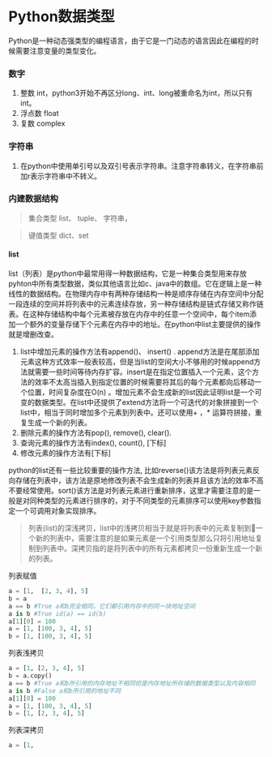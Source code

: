 # Python数据类型
Python是一种动态强类型的编程语言，由于它是一门动态的语言因此在编程的时候需要注意变量的类型变化。
### 数字
1.  整数 int，python3开始不再区分long、int、long被重命名为int，所以只有int。
2.  浮点数 float
3.  复数 complex
### 字符串
1.  在python中使用单引号以及双引号表示字符串。注意字符串转义，在字符串前加r表示字符串中不转义。
### 内建数据结构
 >  集合类型  list、 tuple、 字符串，  

>  键值类型  dict、set

####  list
list（列表）是python中最常用得一种数据结构，它是一种集合类型用来存放pyhton中所有类型数据，类似其他语言比如c、java中的数组。它在逻辑上是一种线性的数据结构。在物理内存中有两种存储结构一种是顺序存储在内存空间中分配一段连续的空间并将列表中的元素连续存放，另一种存储结构是链式存储又称作链表。在这种存储结构中每个元素被存放在内存中的任意一个空间中，每个item添加一个额外的变量存储下个元素在内存中的地址。在python中list主要提供的操作就是增删改查。
1.  list中增加元素的操作方法有append()、 insert() .  append方法是在尾部添加元素这种方式效率一般表较高，但是当list的空间大小不够用的时候append方法就需要一些时间等待内存扩容。insert是在指定位置插入一个元素，这个方法的效率不太高当插入到指定位置的时候需要将其后的每个元素都向后移动一个位置，时间复杂度在O(n) 。增加元素不会生成新的list因此证明list是一个可变的数据类型。在list中还提供了extend方法将一个可迭代的对象拼接到一个list中，相当于同时增加多个元素到列表中。还可以使用+ ，* 运算符拼接，重复生成一个新的列表。
2.  删除元素的操作方法有pop(),  remove(),  clear().
3. 查询元素的操作方法有index(),  count(),  [下标]
4. 修改元素的操作方法有[下标]
 
 python的list还有一些比较重要的操作方法,  比如reverse()该方法是将列表元素反向存储在列表中，该方法是原地修改列表不会生成新的列表并且该方法的效率不高不要经常使用。sort()该方法是对列表元素进行重新排序，这里才需要注意的是一般是对同种类型的元素进行排序的，对于不同类型的元素排序可以使用key参数指定一个可调用对象实现排序。

 >  列表(list)的深浅拷贝，list中的浅拷贝相当于就是将列表中的元素复制到一个新的列表中，需要注意的是如果元素是一个引用类型那么只将引用地址复制到列表中。深拷贝指的是将列表中的所有元素都拷贝一份重新生成一个新的列表。

列表赋值
 ```python
 a = [1,  [2, 3, 4], 5]
 b = a
 a == b #True a和b完全相同，它们都引用内存中的同一块地址空间
 a is b #True id(a) == id(b)
 a[1][0] = 100
 a = [1, [100, 3, 4], 5]
 b = [1, [100, 3, 4], 5]
 ```
 列表浅拷贝
```python
a = [1, [2, 3, 4], 5]
b = a.copy()
a == b #True a和b所引用的内存地址不相同但是内存地址所存储的数据类型以及内容相同
a is b #False a和b所引用的地址不同 
a[1][0] = 100
a = [1, [100, 3, 4], 5]
b = [1, [2, 3, 4], 5]
```
列表深拷贝
```python
a = [1, 
```




<!--stackedit_data:
eyJoaXN0b3J5IjpbLTMwNjQxNTE5NCwxNDU4NjgyODE4LC0xMD
Q4MzI4NDM4LDExMTE0ODQwMTUsLTEzNDM0MzMyOTEsMTA1Njcz
NTExMiwxMjg2NjYyMzk0LDQzMjc0MTgzNiwtMTQyMjg5MzI4Mi
w1OTk0MTUyMTYsLTM0MjUwOTE3MiwxMTI4OTYzMzI0LC01ODUz
NDAwMTUsLTE2MjM2OTQzMDQsMTYyNTU5OTIwNiwxODAxMTI0MT
A2LC0xMzg5OTA2NywtMTYyNjg1MTI3OCw3MjUxOTA5MzVdfQ==

-->